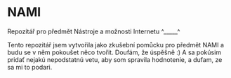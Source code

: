 # NAMI
Repozitář pro předmět Nástroje a možnosti Internetu  ^_____^

Tento repozitář jsem vytvořila jako zkušební pomůcku pro předmět NAMI a budu se v něm pokoušet něco tvořit. Doufám, že úspěšně :)
A sa pokúsim pridať nejakú nepodstatnú vetu, aby som spravila hodnotenie, a dufam, ze sa mi to podari.

